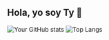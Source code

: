 ## Hola, yo soy Ty 👋

![Your GitHub stats](https://github-readme-stats.vercel.app/api?username=tyy-8&show_icons=true&theme=dark)
![Top Langs](https://github-readme-stats.vercel.app/api/top-langs/?username=tyy-8&layout=compact)
